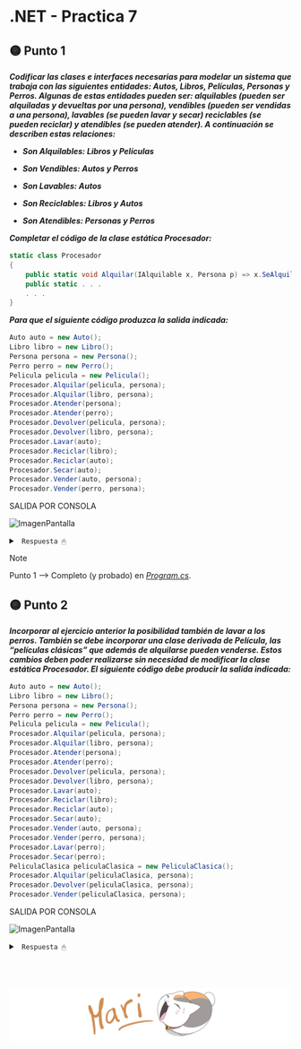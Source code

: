 # .NET - Practica 7


## 🟡 Punto 1
***Codificar las clases e interfaces necesarias para modelar un sistema que trabaja con las siguientes entidades: Autos, Libros, Películas, Personas y Perros. Algunas de estas entidades pueden ser: alquilables (pueden ser alquiladas y devueltas por una persona), vendibles (pueden ser vendidas a una persona), lavables (se pueden lavar y secar) reciclables (se pueden reciclar) y atendibles (se pueden atender). A continuación se describen estas relaciones:***

* ***Son Alquilables: Libros y Películas***

* ***Son Vendibles: Autos y Perros***

* ***Son Lavables: Autos***

* ***Son Reciclables: Libros y Autos***

* ***Son Atendibles: Personas y Perros***

***Completar el código de la clase estática Procesador:***

~~~c#
static class Procesador
{
    public static void Alquilar(IAlquilable x, Persona p) => x.SeAlquilaA(p);
    public static . . .
    . . .
}
~~~

***Para que el siguiente código produzca la salida indicada:***

~~~c#
Auto auto = new Auto();
Libro libro = new Libro();
Persona persona = new Persona();
Perro perro = new Perro();
Pelicula pelicula = new Pelicula();
Procesador.Alquilar(pelicula, persona);
Procesador.Alquilar(libro, persona);
Procesador.Atender(persona);
Procesador.Atender(perro);
Procesador.Devolver(pelicula, persona);
Procesador.Devolver(libro, persona);
Procesador.Lavar(auto);
Procesador.Reciclar(libro);
Procesador.Reciclar(auto);
Procesador.Secar(auto);
Procesador.Vender(auto, persona);
Procesador.Vender(perro, persona);
~~~

SALIDA POR CONSOLA

![ImagenPantalla](/../main/recursos/imagen14.png)

<details><summary> <code> Respuesta 🖱 </code></summary><br>

INTERFACES

~~~c#
/*alquilables    vendibles    lavables    reciclables    atendibles*/
interface IAlquilable
{
    void SeAlquilaA(Persona p);
    void SeDevuelvePor(Persona p);
}

interface IVendible
{
    void SeVendeA(Persona p);
}

interface ILavable
{
    void SeLava();
    void SeSeca();
}

interface IReciclable
{
    void SeRecicla();
}

interface IAtendible
{
    void SeAtiende();
}
~~~

CLASES

~~~c#
/*Libros    Peliculas    Autos    Perros    Personas*/
class Libro : IAlquilable, IReciclable
{
    public void SeAlquilaA(Persona p)
    {
        Console.WriteLine("Alquilando libro a persona");
    }
    public void SeDevuelvePor(Persona p)
    {
        Console.WriteLine("Libro devuelto por persona");
    }
    public void SeRecicla()
    {
        Console.WriteLine("Reciclando libro");
    }
}

class Pelicula : IAlquilable
{
    public void SeAlquilaA(Persona p)
    {
        Console.WriteLine("Alquilando película a persona");
    }
    public void SeDevuelvePor(Persona p)
    {
        Console.WriteLine("Película devuelta por persona");
    }
}

class Auto : IVendible, ILavable, IReciclable
{
    public void SeVendeA(Persona p)
    {
        Console.WriteLine("Vendiendo auto a persona");
    }
    public void SeLava()
    {
        Console.WriteLine("Lavando auto");
    }
    public void SeSeca()
    {
        Console.WriteLine("Secando Auto");
    }
    public void SeRecicla()
    {
        Console.WriteLine("Reciclando auto");
    }
}

class Perro : IVendible, IAtendible
{
    public void SeVendeA(Persona p)
    {
        Console.WriteLine("Vendiendo perro a persona");
    }
    public void SeAtiende()
    {
        Console.WriteLine("Atendiendo perro");
    }
}

class Persona : IAtendible
{
    public void SeAtiende()
    {
        Console.WriteLine("Atendiendo persona");
    }
}

~~~

PROCESADOR

~~~c#
static class Procesador
{
    public static void Alquilar(IAlquilable x, Persona p) => x.SeAlquilaA(p);
    public static void Devolver(IAlquilable x, Persona p) => x.SeDevuelvePor(p);
    public static void Vender(IVendible x, Persona p) => x.SeVendeA(p);
    public static void Lavar(ILavable x) => x.SeLava();
    public static void Secar(ILavable x) => x.SeSeca();
    public static void Reciclar(IReciclable x) => x.SeRecicla();
    public static void Atender(IAtendible x) => x.SeAtiende();
}
~~~

</details>

>[!NOTE]
>
> Punto 1 --> Completo (y probado) en [*Program.cs*](/practica07/Program.cs).

## 🟡 Punto 2

***Incorporar al ejercicio anterior la posibilidad también de lavar a los perros. También se debe incorporar una clase derivada de Película, las “películas clásicas” que además de alquilarse pueden venderse. Estos cambios deben poder realizarse sin necesidad de modificar la clase estática Procesador. El siguiente código debe producir la salida indicada:***

~~~c#
Auto auto = new Auto();
Libro libro = new Libro();
Persona persona = new Persona();
Perro perro = new Perro();
Pelicula pelicula = new Pelicula();
Procesador.Alquilar(pelicula, persona);
Procesador.Alquilar(libro, persona);
Procesador.Atender(persona);
Procesador.Atender(perro);
Procesador.Devolver(pelicula, persona);
Procesador.Devolver(libro, persona);
Procesador.Lavar(auto);
Procesador.Reciclar(libro);
Procesador.Reciclar(auto);
Procesador.Secar(auto);
Procesador.Vender(auto, persona);
Procesador.Vender(perro, persona);
Procesador.Lavar(perro);
Procesador.Secar(perro);
PeliculaClasica peliculaClasica = new PeliculaClasica();
Procesador.Alquilar(peliculaClasica, persona);
Procesador.Devolver(peliculaClasica, persona);
Procesador.Vender(peliculaClasica, persona);
~~~

SALIDA POR CONSOLA

![ImagenPantalla](/../main/recursos/imagen15.png)

<details><summary> <code> Respuesta 🖱 </code></summary><br>
</details>

<br>
<br>
<br>


<p><img align="center" src="https://github.com/Marimari2342/Marimari2342/blob/main/firmagith.png" alt="marigit"/></p>